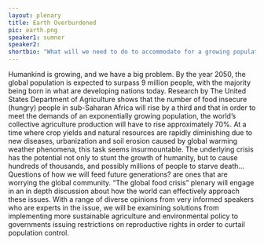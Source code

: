 ```yaml
---
layout: plenary
title: Earth Overburdened
pic: earth.png
speaker1: sumner
speaker2: 
shortbio: "What will we need to do to accommodate for a growing population on a planet with diminishing resources? GMO’s? New technology? Better policy?"
---
```


Humankind is growing, and we have a big problem. By the year 2050, the global population is expected to surpass 9 million people, with the majority being born in what are developing nations today.  Research by The United States Department of Agriculture shows that the number of food insecure (hungry) people in sub-Saharan Africa will rise by a third and that in order to meet the demands of an exponentially growing population, the world’s collective agriculture production will have to rise approximately 70%. At a time where crop yields and natural resources are rapidly diminishing due to new diseases, urbanization and soil erosion caused by global warming weather phenomena, this task seems insurmountable. The underlying crisis has the potential not only to stunt the growth of humanity, but to cause hundreds of thousands, and possibly millions of people to starve death… Questions of how we will feed future generations? are ones that are worrying the global community. “The global food crisis” plenary will engage in an in depth discussion about how the world can effectively approach these issues. With a range of diverse opinions from very informed speakers who are experts in the issue, we will be examining  solutions from implementing more sustainable agriculture and environmental policy to governments issuing restrictions on reproductive rights in order to curtail population control. 